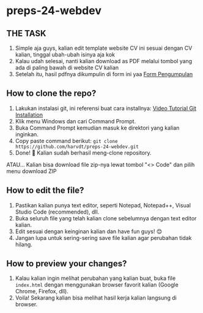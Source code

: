 # preps-24-webdev

## THE TASK
1. Simple aja guys, kalian edit template website CV ini sesuai dengan CV kalian, tinggal ubah-ubah isinya aja kok
2. Kalau udah selesai, nanti kalian download as PDF melalui tombol yang ada di paling bawah di website CV kalian
3. Setelah itu, hasil pdfnya dikumpulin di form ini yaa [Form Pengumpulan](its.id/m/FormPenugasanRistek2024)

## How to clone the repo?
1. Lakukan instalasi git, ini referensi buat cara installnya: [Video Tutorial Git Installation](https://www.youtube.com/watch?v=iYkLrXobBbA)
2. Klik menu Windows dan cari Command Prompt.
3. Buka Command Prompt kemudian masuk ke direktori yang kalian inginkan.
4. Copy paste command berikut: `git clone https://github.com/harvdt/preps-24-webdev.git`
5. Done! 🎉 Kalian sudah berhasil meng-clone repository.

ATAU...
Kalian bisa download file zip-nya lewat tombol "<> Code" dan pilih menu download ZIP

## How to edit the file?
1. Pastikan kalian punya text editor, seperti Notepad, Notepad++, Visual Studio Code (recommended), dll.
2. Buka seluruh file yang telah kalian clone sebelumnya dengan text editor kalian.
3. Edit sesuai dengan keinginan kalian dan have fun guys! 😊
4. Jangan lupa untuk sering-sering save file kalian agar perubahan tidak hilang. 

## How to preview your changes?
1. Kalau kalian ingin melihat perubahan yang kalian buat, buka file `index.html` dengan menggunakan browser favorit kalian (Google Chrome, Firefox, dll).
2. Voila! Sekarang kalian bisa melihat hasil kerja kalian langsung di browser.
